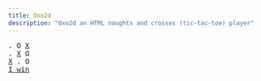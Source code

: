 ```yaml
---
title: Oxo2d 
description: "Oxo2d an HTML noughts and crosses (tic-tac-toe) player"
---
```


<pre class="oxo2d">
. O <u>X</u>
. <u>X</u> O
<u>X</u> . O
<a href="../">I win</a>
</pre>
